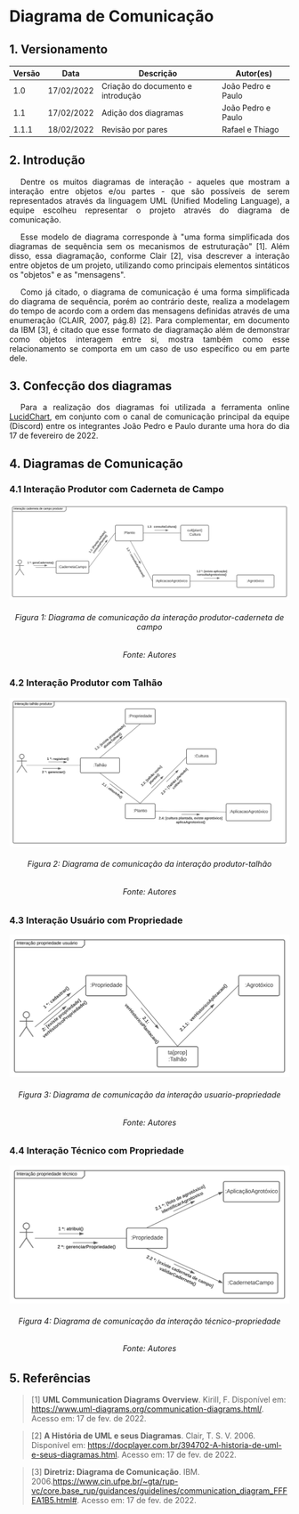 # Diagrama de Comunicação

## 1. Versionamento

| Versão | Data         | Descrição                                 | Autor(es)    |
| ------ | -----        | ---------------------------------         | ------------ |
| 1.0    | 17/02/2022   | Criação do documento e introdução         | João Pedro e Paulo |
| 1.1    | 17/02/2022   | Adição dos diagramas                      | João Pedro e Paulo|
| 1.1.1  | 18/02/2022   | Revisão por pares                         | Rafael e Thiago|

## 2. Introdução

<p align="justify" style="text-indent: 20px">Dentre os muitos diagramas de interação - aqueles que mostram a interação entre objetos e/ou partes - que são possíveis de serem representados através da linguagem UML (Unified Modeling Language), a equipe escolheu representar o projeto através do diagrama de comunicação.</p>
<p align="justify" style="text-indent: 20px">Esse modelo de diagrama corresponde à "uma forma simplificada dos diagramas de sequência sem os mecanismos de estruturação" [1]. Além disso, essa diagramação, conforme Clair [2], visa descrever a interação entre objetos de um projeto, utilizando como principais elementos sintáticos os "objetos" e as "mensagens".</p>
<p align="justify" style="text-indent: 20px">Como já citado, o diagrama de comunicação é uma forma simplificada do diagrama de sequência, porém ao contrário deste, realiza a modelagem do tempo de acordo com a ordem das mensagens definidas através de uma enumeração (CLAIR, 2007, pág.8) [2]. Para complementar, em documento da IBM [3], é citado que esse formato de diagramação além de demonstrar como objetos interagem entre si, mostra também como esse relacionamento se comporta em um caso de uso específico ou em parte dele.</p>

## 3. Confecção dos diagramas
<p align="justify" style="text-indent: 20px">Para a realização dos diagramas foi utilizada a ferramenta online <a href="https://lucidchart.com">LucidChart</a>, em conjunto com o canal de comunicação principal da equipe (Discord) entre os integrantes João Pedro e Paulo durante uma hora do dia 17 de fevereiro de 2022.</p>

## 4. Diagramas de Comunicação
### 4.1 Interação Produtor com Caderneta de Campo
<img src="../../../assets/modelagem/dinamica/diagramaComunicacao1.svg" class="zoom"/>
<h6 align = "center">Figura 1: Diagrama de comunicação da interação produtor-caderneta de campo</h6>
<h6 align = "center">Fonte: Autores</h6>

### 4.2 Interação Produtor com Talhão
<img src="../../../assets/modelagem/dinamica/diagramaComunicacao2.svg" class="zoom"/>
<h6 align = "center">Figura 2: Diagrama de comunicação da interação produtor-talhão</h6>
<h6 align = "center">Fonte: Autores</h6>

### 4.3 Interação Usuário com Propriedade
<img src="../../../assets/modelagem/dinamica/diagramaComunicacao3.svg" class="zoom"/>
<h6 align = "center">Figura 3: Diagrama de comunicação da interação usuario-propriedade</h6>
<h6 align = "center">Fonte: Autores</h6>

### 4.4 Interação Técnico com Propriedade
<img src="../../../assets/modelagem/dinamica/diagramaComunicacao4.svg" class="zoom"/>
<h6 align = "center">Figura 4: Diagrama de comunicação da interação técnico-propriedade</h6>
<h6 align = "center">Fonte: Autores</h6>

## 5. Referências

> [1] **UML Communication Diagrams Overview**. Kirill, F. Disponível em: <a href="https://www.uml-diagrams.org/communication-diagrams.html/" target="_blanck">https://www.uml-diagrams.org/communication-diagrams.html/</a>. Acesso em: 17 de fev. de 2022.

> [2] **A História de UML e seus Diagramas**. Clair, T. S. V. 2006. Disponível em: <a href="https://docplayer.com.br/394702-A-historia-de-uml-e-seus-diagramas.html" target="_blanck">https://docplayer.com.br/394702-A-historia-de-uml-e-seus-diagramas.html</a>. Acesso em: 17 de fev. de 2022.

> [3] **Diretriz: Diagrama de Comunicação**. IBM. 2006.<a href="https://www.cin.ufpe.br/~gta/rup-vc/core.base_rup/guidances/guidelines/communication_diagram_FFFEA1B5.html#" target="_blanck">https://www.cin.ufpe.br/~gta/rup-vc/core.base_rup/guidances/guidelines/communication_diagram_FFFEA1B5.html#</a>. Acesso em: 17 de fev. de 2022.

